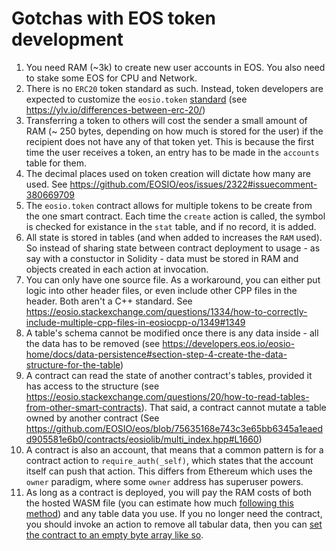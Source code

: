 # Gotchas with EOS token development

1. You need RAM (~3k) to create new user accounts in EOS. You also need to stake some EOS for CPU and Network.
1. There is no `ERC20` token standard as such. Instead, token developers are expected to customize the `eosio.token` [standard](https://github.com/EOSIO/eosio.contracts/tree/master/eosio.token) (see https://ylv.io/differences-between-erc-20/)
1. Transferring a token to others will cost the sender a small amount of RAM (~ 250 bytes, depending on how much is stored for the user) if the recipient does not have any of that token yet. This is because the first time the user receives a token, an entry has to be made in the `accounts` table for them.
1. The decimal places used on token creation will dictate how many are used. See https://github.com/EOSIO/eos/issues/2322#issuecomment-380669709
1. The `eosio.token` contract allows for multiple tokens to be create from the one smart contract. Each time the `create` action is called, the symbol is checked for existance in the `stat` table, and if no record, it is added.
1. All state is stored in tables (and when added to increases the `RAM` used). So instead of sharing state between contract deployment to usage - as say with a constuctor in Solidity - data must be stored in RAM and objects created in each action at invocation.
1. You can only have one source file. As a workaround, you can either put logic into other header files, or even include other CPP files in the header. Both aren't a C++ standard. See https://eosio.stackexchange.com/questions/1334/how-to-correctly-include-multiple-cpp-files-in-eosiocpp-o/1349#1349
1. A table's schema cannot be modified once there is any data inside - all the data has to be removed (see https://developers.eos.io/eosio-home/docs/data-persistence#section-step-4-create-the-data-structure-for-the-table)
1. A contract can read the state of another contract's tables, provided it has access to the structure (see https://eosio.stackexchange.com/questions/20/how-to-read-tables-from-other-smart-contracts). That said, a contract cannot mutate a table owned by another contract (See https://github.com/EOSIO/eos/blob/75635168e743c3e65bb6345a1eaedd905581e6b0/contracts/eosiolib/multi_index.hpp#L1660)
1. A contract is also an account, that means that a common pattern is for a contract action to `require_auth(_self)`, which states that the account itself can push that action. This differs from Ethereum which uses the `owner` paradigm, where some `owner` address has superuser powers.
1. As long as a contract is deployed, you will pay the RAM costs of both the hosted WASM file (you can estimate how much [following this method](https://github.com/EOSIO/eos/issues/4979#issuecomment-410016066)) and any table data you use. If you no longer need the contract, you should invoke an action to remove all tabular data, then you can [set the contract to an empty byte array like so](https://github.com/EOSIO/eos/issues/1384#issuecomment-410484533).
